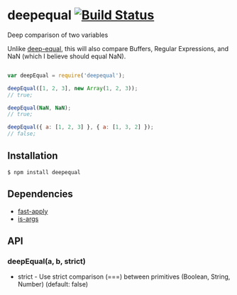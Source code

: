# deepequal [![Build Status](https://travis-ci.org/JayceTDE/deepequal.png)](https://travis-ci.org/JayceTDE/deepequal)

Deep comparison of two variables

Unlike [deep-equal](https://github.com/substack/node-deep-equal), this will also compare Buffers,
Regular Expressions, and NaN (which I believe should equal NaN).

```javascript

var deepEqual = require('deepequal');

deepEqual([1, 2, 3], new Array(1, 2, 3));
// true;

deepEqual(NaN, NaN);
// true;

deepEqual({ a: [1, 2, 3] }, { a: [1, 3, 2] });
// false;

```

## Installation

    $ npm install deepequal

## Dependencies

  - [fast-apply](https://npmjs.org/package/fast-apply)
  - [is-args](https://npmjs.org/package/is-args)

## API

### deepEqual(a, b, strict)

  - strict - Use strict comparison (===) between primitives (Boolean, String, Number) (default: false)